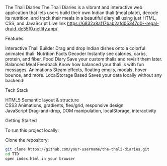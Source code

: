 The Thali Diaries
The Thali Diaries is a vibrant and interactive web application that lets users build their own Indian thali (meal plate), decode its nutrition, and track their meals in a beautiful diary all using just HTML, CSS, and JavaScript
Live link https://6832a8af17bab2afd05347d0--regal-druid-de55f0.netlify.app/

Features

Interactive Thali Builder  Drag and drop Indian dishes onto a colorful animated thali.
Nutrition Facts Decoder Instantly see calories, carbs, protein, and fiber.
Food Diary Save your custom thalis and revisit them later.
Balanced Meal Feedback  Know how balanced your thali is with fun messages.
Animations Steam effects, floating emojis, modals, hover bounce, and more.
LocalStorage Based Saves your data locally without any backend!

 Tech Stack

HTML5 Semantic layout & structure  
CSS3 Animations, gradients, flex/grid, responsive design  
JavaScript  Drag-and-drop, DOM manipulation, localStorage, interactivity

 Getting Started

To run this project locally:

 Clone the repository:
   ```bash
   git clone https://github.com/your-username/the-thali-diaries.git
   cd TTD
open index.html in your browser 
